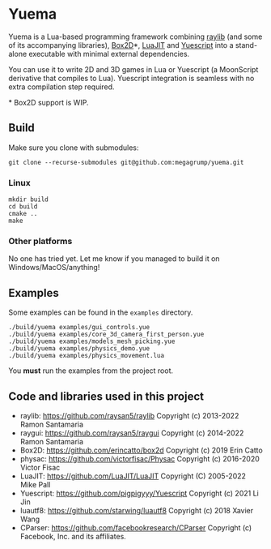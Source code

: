 # Yuema

Yuema is a Lua-based programming framework combining [raylib](https://github.com/raysan5/raylib) (and some of its accompanying libraries), [Box2D](https://github.com/erincatto/box2d)\*, [LuaJIT](https://github.com/LuaJIT/LuaJIT) and [Yuescript](https://github.com/pigpigyyy/Yuescript) into a stand-alone executable with minimal external dependencies.

You can use it to write 2D and 3D games in Lua or Yuescript (a MoonScript derivative that compiles to Lua). Yuescript integration is seamless with no extra compilation step required.

\* Box2D support is WIP.

## Build

Make sure you clone with submodules:

    git clone --recurse-submodules git@github.com:megagrump/yuema.git

### Linux

```
mkdir build
cd build
cmake ..
make
```

### Other platforms

No one has tried yet. Let me know if you managed to build it on Windows/MacOS/anything!

## Examples

Some examples can be found in the `examples` directory.

```
./build/yuema examples/gui_controls.yue
./build/yuema examples/core_3d_camera_first_person.yue
./build/yuema examples/models_mesh_picking.yue
./build/yuema examples/physics_demo.yue
./build/yuema examples/physics_movement.lua
```

You **must** run the examples from the project root. 

## Code and libraries used in this project

* raylib: https://github.com/raysan5/raylib Copyright (c) 2013-2022 Ramon Santamaria
* raygui: https://github.com/raysan5/raygui Copyright (c) 2014-2022 Ramon Santamaria
* Box2D: https://github.com/erincatto/box2d Copyright (c) 2019 Erin Catto
* physac: https://github.com/victorfisac/Physac Copyright (c) 2016-2020 Victor Fisac 
* LuaJIT: https://github.com/LuaJIT/LuaJIT Copyright (C) 2005-2022 Mike Pall
* Yuescript: https://github.com/pigpigyyy/Yuescript Copyright (c) 2021 Li Jin
* luautf8: https://github.com/starwing/luautf8 Copyright (c) 2018 Xavier Wang
* CParser: https://github.com/facebookresearch/CParser Copyright (c) Facebook, Inc. and its affiliates.
